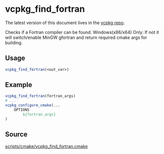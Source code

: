 # vcpkg_find_fortran

The latest version of this document lives in the [vcpkg repo](https://github.com/Microsoft/vcpkg/blob/master/docs/maintainers/vcpkg_find_fortran.md).

Checks if a Fortran compiler can be found.
Windows(x86/x64) Only: If not it will switch/enable MinGW gfortran 
                       and return required cmake args for building. 

## Usage
```cmake
vcpkg_find_fortran(<out_var>)
```

## Example
```cmake
vcpkg_find_fortran(fortran_args)
# ...
vcpkg_configure_cmake(...
    OPTIONS
        ${fortran_args}
)
```

## Source
[scripts/cmake/vcpkg\_find\_fortran.cmake](https://github.com/Microsoft/vcpkg/blob/master/scripts/cmake/vcpkg_find_fortran.cmake)
